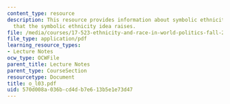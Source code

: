 ```yaml
---
content_type: resource
description: This resource provides information about symbolic ethnicity, and questions
  that the symbolic ethnicity idea raises.
file: /media/courses/17-523-ethnicity-and-race-in-world-politics-fall-2005/570d008a036bcd4db7e613b5e1e73d47_o_l03.pdf
file_type: application/pdf
learning_resource_types:
- Lecture Notes
ocw_type: OCWFile
parent_title: Lecture Notes
parent_type: CourseSection
resourcetype: Document
title: o_l03.pdf
uid: 570d008a-036b-cd4d-b7e6-13b5e1e73d47
---
```

